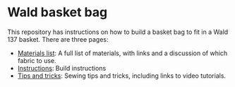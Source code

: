 # Wald basket bag

This repository has instructions on how to build a basket bag to fit in a Wald 137 basket. There are three pages:

- [Materials list](materials.md): A full list of materials, with links and a discussion of which fabric to use.
- [Instructions](instructions.md): Build instructions
- [Tips and tricks](tips.md): Sewing tips and tricks, including links to video tutorials.
